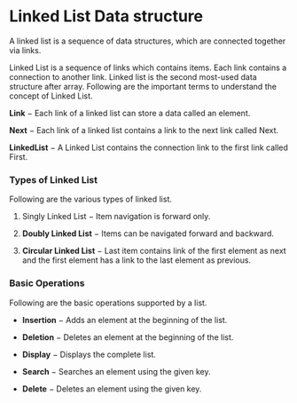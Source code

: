 # <strong>Linked List Data structure</strong>

A linked list is a sequence of data structures, which are connected together via links.

Linked List is a sequence of links which contains items. Each link contains a connection to another link. Linked list is the second most-used data structure after array. Following are the important terms to understand the concept of Linked List.

<strong>Link</strong> − Each link of a linked list can store a data called an element.

<strong>Next</strong> − Each link of a linked list contains a link to the next link called Next.

<strong>LinkedList</strong> − A Linked List contains the connection link to the first link called First.

### <strong>Types of Linked List</strong>

Following are the various types of linked list.

1. <stong>Singly Linked List</strong> − Item navigation is forward only.

2. <strong>Doubly Linked List</strong> − Items can be navigated forward and backward.

3. <strong>Circular Linked List</strong> − Last item contains link of the first element as next and the first element has a link to the last element as previous.

### <strong>Basic Operations</strong>

Following are the basic operations supported by a list.

- <strong>Insertion</strong> − Adds an element at the beginning of the list.

- <strong>Deletion</strong> − Deletes an element at the beginning of the list.

- <strong>Display</strong> − Displays the complete list.

- <strong>Search</strong> − Searches an element using the given key.

- <strong>Delete</strong> − Deletes an element using the given key.
